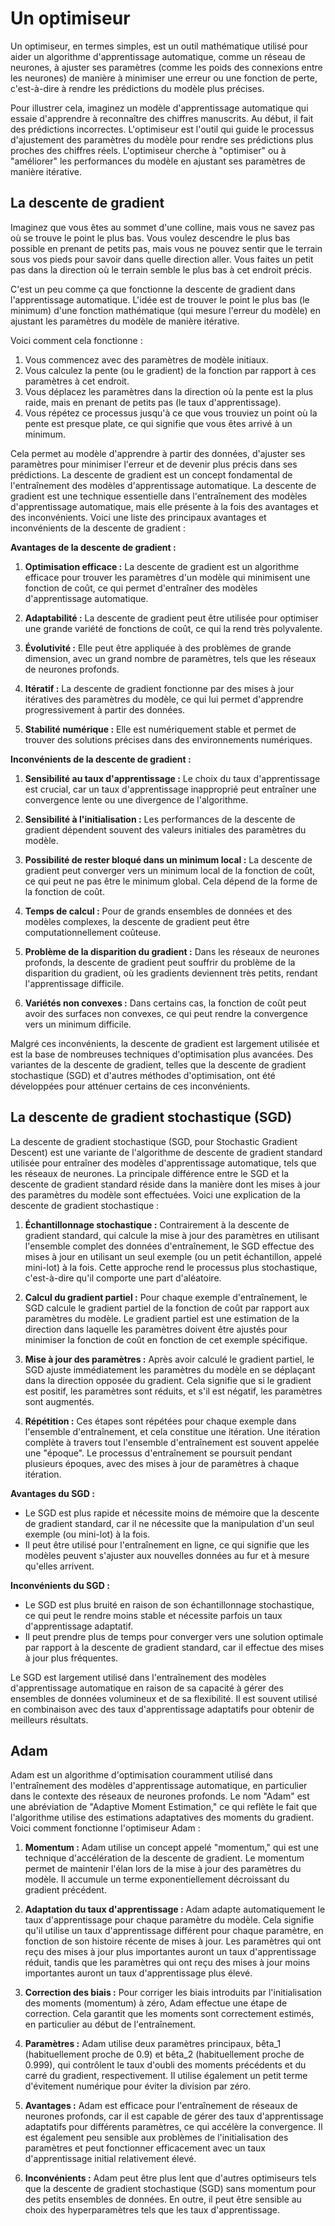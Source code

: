 # Un optimiseur
Un optimiseur, en termes simples, est un outil mathématique utilisé pour aider un algorithme d'apprentissage automatique, comme un réseau de neurones, à ajuster ses paramètres (comme les poids des connexions entre les neurones) de manière à minimiser une erreur ou une fonction de perte, c'est-à-dire à rendre les prédictions du modèle plus précises.

Pour illustrer cela, imaginez un modèle d'apprentissage automatique qui essaie d'apprendre à reconnaître des chiffres manuscrits. Au début, il fait des prédictions incorrectes. L'optimiseur est l'outil qui guide le processus d'ajustement des paramètres du modèle pour rendre ses prédictions plus proches des chiffres réels. L'optimiseur cherche à "optimiser" ou à "améliorer" les performances du modèle en ajustant ses paramètres de manière itérative.
## La descente de gradient
Imaginez que vous êtes au sommet d'une colline, mais vous ne savez pas où se trouve le point le plus bas. Vous voulez descendre le plus bas possible en prenant de petits pas, mais vous ne pouvez sentir que le terrain sous vos pieds pour savoir dans quelle direction aller. Vous faites un petit pas dans la direction où le terrain semble le plus bas à cet endroit précis.

C'est un peu comme ça que fonctionne la descente de gradient dans l'apprentissage automatique. L'idée est de trouver le point le plus bas (le minimum) d'une fonction mathématique (qui mesure l'erreur du modèle) en ajustant les paramètres du modèle de manière itérative.

Voici comment cela fonctionne :
1. Vous commencez avec des paramètres de modèle initiaux.
2. Vous calculez la pente (ou le gradient) de la fonction par rapport à ces paramètres à cet endroit.
3. Vous déplacez les paramètres dans la direction où la pente est la plus raide, mais en prenant de petits pas (le taux d'apprentissage).
4. Vous répétez ce processus jusqu'à ce que vous trouviez un point où la pente est presque plate, ce qui signifie que vous êtes arrivé à un minimum.

Cela permet au modèle d'apprendre à partir des données, d'ajuster ses paramètres pour minimiser l'erreur et de devenir plus précis dans ses prédictions. La descente de gradient est un concept fondamental de l'entraînement des modèles d'apprentissage automatique.
La descente de gradient est une technique essentielle dans l'entraînement des modèles d'apprentissage automatique, mais elle présente à la fois des avantages et des inconvénients. Voici une liste des principaux avantages et inconvénients de la descente de gradient :

**Avantages de la descente de gradient :**

1. **Optimisation efficace :** La descente de gradient est un algorithme efficace pour trouver les paramètres d'un modèle qui minimisent une fonction de coût, ce qui permet d'entraîner des modèles d'apprentissage automatique.

2. **Adaptabilité :** La descente de gradient peut être utilisée pour optimiser une grande variété de fonctions de coût, ce qui la rend très polyvalente.

3. **Évolutivité :** Elle peut être appliquée à des problèmes de grande dimension, avec un grand nombre de paramètres, tels que les réseaux de neurones profonds.

4. **Itératif :** La descente de gradient fonctionne par des mises à jour itératives des paramètres du modèle, ce qui lui permet d'apprendre progressivement à partir des données.

5. **Stabilité numérique :** Elle est numériquement stable et permet de trouver des solutions précises dans des environnements numériques.

**Inconvénients de la descente de gradient :**

1. **Sensibilité au taux d'apprentissage :** Le choix du taux d'apprentissage est crucial, car un taux d'apprentissage inapproprié peut entraîner une convergence lente ou une divergence de l'algorithme.

2. **Sensibilité à l'initialisation :** Les performances de la descente de gradient dépendent souvent des valeurs initiales des paramètres du modèle.

3. **Possibilité de rester bloqué dans un minimum local :** La descente de gradient peut converger vers un minimum local de la fonction de coût, ce qui peut ne pas être le minimum global. Cela dépend de la forme de la fonction de coût.

4. **Temps de calcul :** Pour de grands ensembles de données et des modèles complexes, la descente de gradient peut être computationnellement coûteuse.

5. **Problème de la disparition du gradient :** Dans les réseaux de neurones profonds, la descente de gradient peut souffrir du problème de la disparition du gradient, où les gradients deviennent très petits, rendant l'apprentissage difficile.

6. **Variétés non convexes :** Dans certains cas, la fonction de coût peut avoir des surfaces non convexes, ce qui peut rendre la convergence vers un minimum difficile.

Malgré ces inconvénients, la descente de gradient est largement utilisée et est la base de nombreuses techniques d'optimisation plus avancées. Des variantes de la descente de gradient, telles que la descente de gradient stochastique (SGD) et d'autres méthodes d'optimisation, ont été développées pour atténuer certains de ces inconvénients.
## La descente de gradient stochastique (SGD) 
La descente de gradient stochastique (SGD, pour Stochastic Gradient Descent) est une variante de l'algorithme de descente de gradient standard utilisée pour entraîner des modèles d'apprentissage automatique, tels que les réseaux de neurones. La principale différence entre le SGD et la descente de gradient standard réside dans la manière dont les mises à jour des paramètres du modèle sont effectuées. Voici une explication de la descente de gradient stochastique :

1. **Échantillonnage stochastique :** Contrairement à la descente de gradient standard, qui calcule la mise à jour des paramètres en utilisant l'ensemble complet des données d'entraînement, le SGD effectue des mises à jour en utilisant un seul exemple (ou un petit échantillon, appelé mini-lot) à la fois. Cette approche rend le processus plus stochastique, c'est-à-dire qu'il comporte une part d'aléatoire.

2. **Calcul du gradient partiel :** Pour chaque exemple d'entraînement, le SGD calcule le gradient partiel de la fonction de coût par rapport aux paramètres du modèle. Le gradient partiel est une estimation de la direction dans laquelle les paramètres doivent être ajustés pour minimiser la fonction de coût en fonction de cet exemple spécifique.

3. **Mise à jour des paramètres :** Après avoir calculé le gradient partiel, le SGD ajuste immédiatement les paramètres du modèle en se déplaçant dans la direction opposée du gradient. Cela signifie que si le gradient est positif, les paramètres sont réduits, et s'il est négatif, les paramètres sont augmentés.

4. **Répétition :** Ces étapes sont répétées pour chaque exemple dans l'ensemble d'entraînement, et cela constitue une itération. Une itération complète à travers tout l'ensemble d'entraînement est souvent appelée une "époque". Le processus d'entraînement se poursuit pendant plusieurs époques, avec des mises à jour de paramètres à chaque itération.

**Avantages du SGD :**
- Le SGD est plus rapide et nécessite moins de mémoire que la descente de gradient standard, car il ne nécessite que la manipulation d'un seul exemple (ou mini-lot) à la fois.
- Il peut être utilisé pour l'entraînement en ligne, ce qui signifie que les modèles peuvent s'ajuster aux nouvelles données au fur et à mesure qu'elles arrivent.

**Inconvénients du SGD :**
- Le SGD est plus bruité en raison de son échantillonnage stochastique, ce qui peut le rendre moins stable et nécessite parfois un taux d'apprentissage adaptatif.
- Il peut prendre plus de temps pour converger vers une solution optimale par rapport à la descente de gradient standard, car il effectue des mises à jour plus fréquentes.

Le SGD est largement utilisé dans l'entraînement des modèles d'apprentissage automatique en raison de sa capacité à gérer des ensembles de données volumineux et de sa flexibilité. Il est souvent utilisé en combinaison avec des taux d'apprentissage adaptatifs pour obtenir de meilleurs résultats.
## Adam
Adam est un algorithme d'optimisation couramment utilisé dans l'entraînement des modèles d'apprentissage automatique, en particulier dans le contexte des réseaux de neurones profonds. Le nom "Adam" est une abréviation de "Adaptive Moment Estimation," ce qui reflète le fait que l'algorithme utilise des estimations adaptatives des moments du gradient. Voici comment fonctionne l'optimiseur Adam :

1. **Momentum :** Adam utilise un concept appelé "momentum," qui est une technique d'accélération de la descente de gradient. Le momentum permet de maintenir l'élan lors de la mise à jour des paramètres du modèle. Il accumule un terme exponentiellement décroissant du gradient précédent.

2. **Adaptation du taux d'apprentissage :** Adam adapte automatiquement le taux d'apprentissage pour chaque paramètre du modèle. Cela signifie qu'il utilise un taux d'apprentissage différent pour chaque paramètre, en fonction de son histoire récente de mises à jour. Les paramètres qui ont reçu des mises à jour plus importantes auront un taux d'apprentissage réduit, tandis que les paramètres qui ont reçu des mises à jour moins importantes auront un taux d'apprentissage plus élevé.

3. **Correction des biais :** Pour corriger les biais introduits par l'initialisation des moments (momentum) à zéro, Adam effectue une étape de correction. Cela garantit que les moments sont correctement estimés, en particulier au début de l'entraînement.

4. **Paramètres :** Adam utilise deux paramètres principaux, bêta_1 (habituellement proche de 0.9) et bêta_2 (habituellement proche de 0.999), qui contrôlent le taux d'oubli des moments précédents et du carré du gradient, respectivement. Il utilise également un petit terme d'évitement numérique pour éviter la division par zéro.

5. **Avantages :** Adam est efficace pour l'entraînement de réseaux de neurones profonds, car il est capable de gérer des taux d'apprentissage adaptatifs pour différents paramètres, ce qui accélère la convergence. Il est également peu sensible aux problèmes de l'initialisation des paramètres et peut fonctionner efficacement avec un taux d'apprentissage initial relativement élevé.

6. **Inconvénients :** Adam peut être plus lent que d'autres optimiseurs tels que la descente de gradient stochastique (SGD) sans momentum pour des petits ensembles de données. En outre, il peut être sensible au choix des hyperparamètres tels que les taux d'apprentissage.

